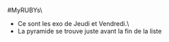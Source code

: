 #MyRUBYs\
 - Ce sont les exo de Jeudi et Vendredi.\
 - La pyramide se trouve juste avant la fin de la liste
